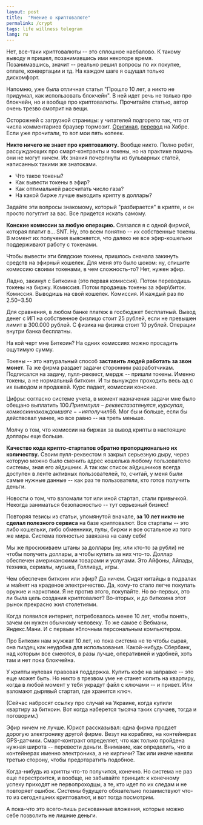 ```yaml
---
layout: post
title:  "Мнение о криптовалюте"
permalink: /crypt
tags: life willness telegram
lang: ru
---
```


Нет, все-таки криптовалюты -- это сплошное наебалово. К такому выводу я пришел,
позанимавшись ими некоторе время. Позанимавшись, значит -- реально решил вопросы
по их покупке, оплате, конвертации и тд. На каждом шаге я ощущал только
дискомфорт.

Напомню, уже была отличная статья "Прошло 10 лет, а никто не придумал, как
использовать блокчейн". В ней идет речь не только про блокчейн, но и вообще про
криптовалюты. Прочитайте статью, автор очень трезво смотрит на вещи.

[orig]: https://hackernoon.com/ten-years-in-nobody-has-come-up-with-a-use-case-for-blockchain-ee98c180100
[tran]: https://habrahabr.ru/company/raiffeisenbank/blog/346534/

Осторожней с загрузкой страницы: у читателей подгорело так, что от числа
комментариев браузер тормозит. [Оригинал][orig], [перевод][tran] на Хабре. Если
уже прочитали, то вот мои пять копеек.

**Никто ничего не знает про криптовалюту.** Вообще никто. Полно ребят,
рассуждающих про смарт-контракты и токены, но на практике помочь они не могут
ничем. Их знания почерпнуты из бульварных статей, написанных такими же
знатоками.

- Что такое токены?
- Как вывести токены в эфир?
- Как оптимальней рассчитать число газа?
- На какой бирже лучше выводить крипту в доллары?

Задайте эти вопросы знакомому, который "разбирается" в крипте, и он просто
погуглит за вас. Все придется искать самому.

**Конские комиссии за любую операцию.** Связался я с одной фирмой, которая
платит в... SNT. Ну, это всем понятно -- их собственные токены. В момент их
получения выясняется, что далеко не все эфир-кошельки поддерживают работу с
токенами.

Чтобы вывести эти блядские токены, пришлось сначала закинуть средств на эфирный
кошелек. Для меня это было шоком: ну, спишите комиссию своими токенами, в чем
сложность-то? Нет, нужен эфир.

Ладно, закинул с Биткоина (это первая комиссия). Потом переводишь токены на
биржу. Комиссия. Потом продаешь токены за эфир\биток. Комиссия. Выводишь на свой
кошелек. Комиссия. И каждый раз по 2.50$-3.50$

Для сравнения, в любом банке платеж в госбюджет бесплатный. Вывод денег с ИП на
собственное физлицо стоит 25 рублей, если не превышен лимит в 300.000 рублей. С
физика на физика стоит 10 рублей. Операции внутри банка бесплатны.

На кой черт мне Биткоин? На одних комиссиях можно просадить ощутимую сумму.

Токены -- это натуральный способ **заставить людей работать за звон монет**. Та
же фирма раздает задачи сторонним разработчикам. Подписался на задачу,
пулл-реквест, мердж -- пришли токены. Именно токены, а не нормальный биткоин. И
ты вынужден проходить весь ад с их выводом и продажей. Курс падает, комиссии
конские.

Цифры: согласно системе учета, в момент назначения задачи мне было обещано
выплатить 100$. Прием пулл-реквеста затянулся, курс упал, комиссии на каждом
шаге -- и я получил 66$. Мог бы и больше, если бы действовал умнее, но все равно
-- на треть меньше.

Молчу о том, что комиссии на биржах за вывод крипты в настоящие доллары еще
больше.

**Качество кода крипто-стартапов обратно пропорционально их количеству.** Своим
пулл-реквестом я закрыл серьезную дыру, через которую можно было сменить адрес
кошелька любому пользователю системы, зная его айдишник. А так как список
айдишников всегда доступен в ленте активных пользователей, то, считай, у меня
были самые нужные данные -- как раз те пользователи, кто готов получить деньги.

Новости о том, что взломали тот или иной стартап, стали привычкой. Некогда
заниматься безопасностью -- тут серьезный бизнес!

Повторяя тезисы из статьи, упомянутой вначале, **за 10 лет никто не сделал
полезного сервиса** на базе криптовалют. Все стартапы -- это либо кошельки, либо
обменники, пулы, биржи и все остальное из того же мира. Система полностью
завязана на саму себя!

Мы же просиживаем штаны за доллары (ну, или кто-то за рубли) не чтобы получить
доллары, а чтобы купить за них что-то. Доллар обеспечен американскими товарами и
услугами. Это Айфоны, Айпады, техника, сериалы, музыка, Голливуд, игры.

Чем обеспечен биткоин или эфир? Да ничем. Сидят китайцы в подвалах и майнят на
краденое электричество. Да, кому-то стало легче покупать оружие и наркотики. Я
не против этого, покупайте. Но во-первых, это ли была цель создания криптовалют?
Во-вторых, и до биткоина этот рынок прекрасно жил столетиями.

Когда появился интернет, потребовалось менее 10 лет, чтобы понять, зачем он
нужен обычному человеку. То же самое с Вебмани, Яндекс.Мани. И с первым яблочным
персональным компьютером.

Про Биткоин нам жужжат 10 лет, но пока система не то чтобы сырая, она пиздец как
неудобна для использования. Какой-нибудь Сбербанк, над которым все смеются, в
разы лучше, оперативней и удобней, хоть там и нет пока блокчейна.

У крипты нулевая правовая поддержка. Купить кофе на заправке -- это еще может
быть. Но никто в трезвом уме не станет копить на квартиру, когда в любой момент
у тебя украдут файл с ключами -- и привет. Или взломают дырявый стартап, где
хранится ключ.

(Сейчас набросят ссылку про случай на Украине, когда купили квартиру за
биткоин. Вот когда наберется тысяча таких случаев, тогда и поговорим.)

Эфир ничем не лучше. Юрист рассказывал: одна фирма продает дорогую электронику
другой фирме. Везут на кораблях, на контейнерах GPS-датчики. Смарт-контракт
определяет, что как только пройдена нужная широта -- перевести деньги. Внимание,
как определить, что в контейнерах именно электроника, а не кирпичи? Так или
иначе наняли третью сторону, чтобы предотвратить подобное.

Когда-нибудь из крипты что-то получится, конечно. Но система не раз еще
перестроится, и вообще, не забывайте принцип: к конечному успеху приходят не
первопроходцы, а те, кто идет по их следам и не повторяет ошибок. Системы
будущего обязательно позаимствуют что-то из сегодняшних криптовалют, и вот тогда
посмотрим.

А пока-что это всего-лишь рискованные вложения, которые можно себе позволить не
лишние деньги.
